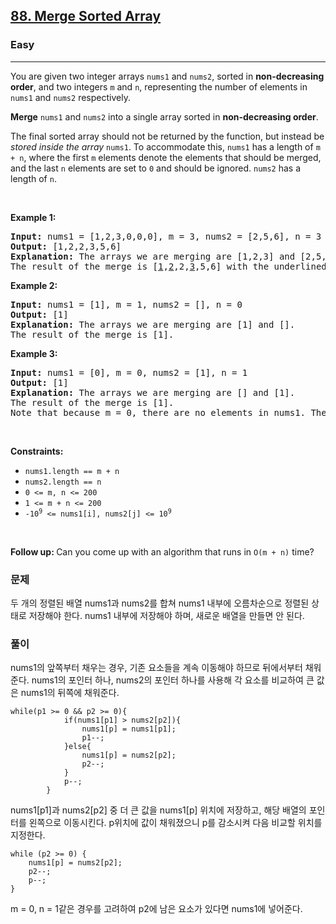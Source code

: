 <h2><a href="https://leetcode.com/problems/merge-sorted-array">88. Merge Sorted Array</a></h2><h3>Easy</h3><hr><p>You are given two integer arrays <code>nums1</code> and <code>nums2</code>, sorted in <strong>non-decreasing order</strong>, and two integers <code>m</code> and <code>n</code>, representing the number of elements in <code>nums1</code> and <code>nums2</code> respectively.</p>

<p><strong>Merge</strong> <code>nums1</code> and <code>nums2</code> into a single array sorted in <strong>non-decreasing order</strong>.</p>

<p>The final sorted array should not be returned by the function, but instead be <em>stored inside the array </em><code>nums1</code>. To accommodate this, <code>nums1</code> has a length of <code>m + n</code>, where the first <code>m</code> elements denote the elements that should be merged, and the last <code>n</code> elements are set to <code>0</code> and should be ignored. <code>nums2</code> has a length of <code>n</code>.</p>

<p>&nbsp;</p>
<p><strong class="example">Example 1:</strong></p>

<pre>
<strong>Input:</strong> nums1 = [1,2,3,0,0,0], m = 3, nums2 = [2,5,6], n = 3
<strong>Output:</strong> [1,2,2,3,5,6]
<strong>Explanation:</strong> The arrays we are merging are [1,2,3] and [2,5,6].
The result of the merge is [<u>1</u>,<u>2</u>,2,<u>3</u>,5,6] with the underlined elements coming from nums1.
</pre>

<p><strong class="example">Example 2:</strong></p>

<pre>
<strong>Input:</strong> nums1 = [1], m = 1, nums2 = [], n = 0
<strong>Output:</strong> [1]
<strong>Explanation:</strong> The arrays we are merging are [1] and [].
The result of the merge is [1].
</pre>

<p><strong class="example">Example 3:</strong></p>

<pre>
<strong>Input:</strong> nums1 = [0], m = 0, nums2 = [1], n = 1
<strong>Output:</strong> [1]
<strong>Explanation:</strong> The arrays we are merging are [] and [1].
The result of the merge is [1].
Note that because m = 0, there are no elements in nums1. The 0 is only there to ensure the merge result can fit in nums1.
</pre>

<p>&nbsp;</p>
<p><strong>Constraints:</strong></p>

<ul>
	<li><code>nums1.length == m + n</code></li>
	<li><code>nums2.length == n</code></li>
	<li><code>0 &lt;= m, n &lt;= 200</code></li>
	<li><code>1 &lt;= m + n &lt;= 200</code></li>
	<li><code>-10<sup>9</sup> &lt;= nums1[i], nums2[j] &lt;= 10<sup>9</sup></code></li>
</ul>

<p>&nbsp;</p>
<p><strong>Follow up: </strong>Can you come up with an algorithm that runs in <code>O(m + n)</code> time?</p>

### 문제
두 개의 정렬된 배열 nums1과 nums2를 합쳐 nums1 내부에 오름차순으로 정렬된 상태로 저장해야 한다. nums1 내부에 저장해야 하며, 새로운 배열을 만들면 안 된다.

### 풀이
nums1의 앞쪽부터 채우는 경우, 기존 요소들을 계속 이동해야 하므로 뒤에서부터 채워준다. nums1의 포인터 하나, nums2의 포인터 하나를 사용해 각 요소를 비교하여 큰 값은 nums1의 뒤쪽에 채워준다. 

```
while(p1 >= 0 && p2 >= 0){
            if(nums1[p1] > nums2[p2]){
                nums1[p] = nums1[p1];
                p1--;
            }else{
                nums1[p] = nums2[p2];
                p2--;
            }
            p--;
        }
```
nums1[p1]과 nums2[p2] 중 더 큰 값을 nums1[p] 위치에 저장하고,  해당 배열의 포인터를 왼쪽으로 이동시킨다. p위치에 값이 채워졌으니 p를 감소시켜 다음 비교할 위치를 지정한다.

```
while (p2 >= 0) {
    nums1[p] = nums2[p2];
    p2--;
    p--;
}
```
m = 0, n = 1같은 경우를 고려하여 p2에 남은 요소가 있다면 nums1에 넣어준다.